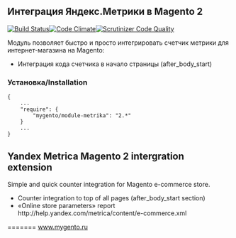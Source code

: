 ## Интеграция Яндекс.Метрики в Magento 2
[![Build Status](https://travis-ci.org/mygento/metrika.svg?branch=2.0)](https://travis-ci.org/mygento/metrika)[![Code Climate](https://codeclimate.com/github/mygento/metrika/badges/gpa.svg)](https://codeclimate.com/github/mygento/metrika)[![Scrutinizer Code Quality](https://scrutinizer-ci.com/g/mygento/metrika/badges/quality-score.png?b=2.0)](https://scrutinizer-ci.com/g/mygento/metrika/?branch=2.0)
<p>Модуль позволяет быстро и просто интегрировать счетчик метрики для интернет-магазина на Magento:</p>
<ul>
<li>Интеграция кода счетчика в начало страницы (after_body_start)</li>
</ul>

### Установка/Installation
```
{
    ...
    "require": {
        "mygento/module-metrika": "2.*"
    }
    ...
}
```

## Yandex Metrica Magento 2 intergration extension
<p>Simple and quick counter integration for Magento e-commerce store.</p>
<ul>
<li>Counter integration to top of all pages (after_body_start section)</li>
<li>«Online store parameters» report http://help.yandex.com/metrica/content/e-commerce.xml</li>
</ul>

=======
www.mygento.ru
